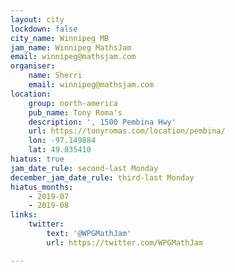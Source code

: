 ```yaml
---
layout: city
lockdown: false
city_name: Winnipeg MB
jam_name: Winnipeg MathsJam
email: winnipeg@mathsjam.com
organiser:
    name: Sherri
    email: winnipeg@mathsjam.com
location:
    group: north-america
    pub_name: Tony Roma's
    description: ', 1500 Pembina Hwy'
    url: https://tonyromas.com/location/pembina/
    lon: -97.149884
    lat: 49.835410
hiatus: true
jam_date_rule: second-last Monday
december_jam_date_rule: third-last Monday
hiatus_months:
    - 2019-07
    - 2019-08
links:
    twitter:
        text: '@WPGMathJam'
        url: https://twitter.com/WPGMathJam

---
```


